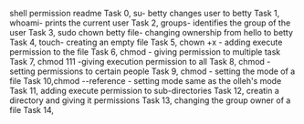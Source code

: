 shell permission readme
Task 0, su- betty changes user to betty
Task 1, whoami- prints the current user
Task 2, groups- identifies the group of the user
Task 3, sudo chown betty file- changing ownership from hello to betty
Task 4, touch- creating an empty file
Task 5, chown +x - adding execute permission to the file
Task 6, chmod - giving permission to multiple task
Task 7, chmod 111 -giving execution permission to all
Task 8, chmod - setting permissions to certain people
Task 9, chmod - setting the mode of a file
Task 10,chmod --reference - setting mode same as the  olleh's mode
Task 11, adding execute permission to sub-directories
Task 12, creatin a directory and giving it permissions
Task 13, changing the group owner of a file
Task 14,
